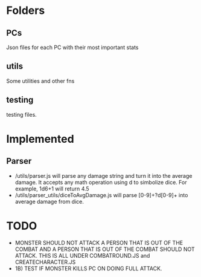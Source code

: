 # Folders

## PCs

Json files for each PC with their most important stats

## utils

Some utilities and other fns

## testing

testing files.

# Implemented

## Parser

- /utils/parser.js will parse any damage string and turn it into the average damage. It accepts any math operation using d to simbolize dice. For example, 1d6+1 will return 4.5
- /utils/parser_utils/diceToAvgDamage.js will parse [0-9]+?d[0-9]+ into average damage from dice.

# TODO

- MONSTER SHOULD NOT ATTACK A PERSON THAT IS OUT OF THE COMBAT AND A PERSON THAT IS OUT OF THE COMBAT SHOULD NOT ATTACK. THIS IS ALL UNDER COMBATROUND.JS and CREATECHARACTER.JS
- 1B) TEST IF MONSTER KILLS PC ON DOING FULL ATTACK.
